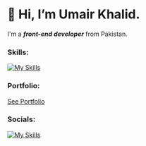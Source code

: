 # 👋 Hi, I’m **Umair Khalid**.
I'm a **_front-end developer_** from Pakistan.
### Skills:
[![My Skills](https://skillicons.dev/icons?i=html,css,js,react,redux,tailwind,materialui,bootstrap)](https://skillicons.dev)
### Portfolio:
[See Portfolio](https://umairdev.netlify.app/)
### Socials:
[![My Skills](https://skillicons.dev/icons?i=linkedin)](https://www.linkedin.com/in/umair-khalid-dev1/)
<!---
umairKhalid5/umairKhalid5 is a ✨ special ✨ repository because its `README.md` (this file) appears on your GitHub profile.
You can click the Preview link to take a look at your changes.
--->
